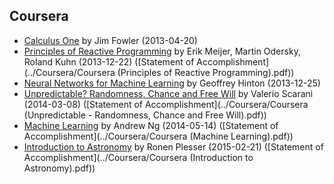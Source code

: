 ## Coursera

* [Calculus One](https://class.coursera.org/calc1-001) by Jim Fowler (2013-04-20)
* [Principles of Reactive Programming](https://class.coursera.org/reactive-001) by Erik Meijer, Martin Odersky, Roland Kuhn (2013-12-22) ([Statement of Accomplishment](../Coursera/Coursera (Principles of Reactive Programming).pdf))
* [Neural Networks for Machine Learning](https://class.coursera.org/neuralnets-2012-001) by Geoffrey Hinton (2013-12-25)
* [Unpredictable? Randomness, Chance and Free Will](https://class.coursera.org/randomness-001) by Valerio Scarani (2014-03-08) ([Statement of Accomplishment](../Coursera/Coursera (Unpredictable - Randomness, Chance and Free Will).pdf))
* [Machine Learning](https://class.coursera.org/ml-005) by Andrew Ng (2014-05-14) ([Statement of Accomplishment](../Coursera/Coursera (Machine Learning).pdf))
* [Introduction to Astronomy](https://class.coursera.org/introastro-003) by Ronen Plesser (2015-02-21) ([Statement of Accomplishment](../Coursera/Coursera (Introduction to Astronomy).pdf))
